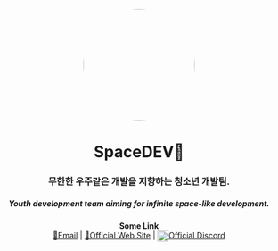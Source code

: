 <p align="center">
    <img src="https://media.discordapp.net/attachments/889514827905630290/907495850270421022/-_-001_2.png" align="center" width="200" style="border-radius: 50%;">
</p>

<h1 align="center">SpaceDEV🚀</h1>
<h3 align="center">무한한 우주같은 개발을 지향하는 청소년 개발팀.</h3>
<h5 align="center">Youth development team aiming for infinite space-like development.</h5>
<p align="center">
    <b>Some Link</b><br>
    <a href="mailto:support@spacedev.space">📧Email</a> |
    <a href="https://official-website.spacedev.space" target="_blank">🔗Official Web Site</a> |
    <a href="https://discord.gg/294KSUxcz2" target="_blank"><img src="https://res.cloudinary.com/practicaldev/image/fetch/s--ypttW29q--/c_limit%2Cf_auto%2Cfl_progressive%2Cq_66%2Cw_880/https://i.imgur.com/j3IISku.gif" width="20" align="center">Official Discord</a>
</p>